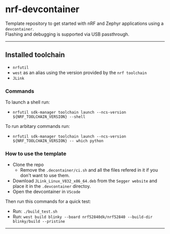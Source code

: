 # nrf-devcontainer

Template repository to get started with nRF and Zephyr applications using a `devcontainer`.  
Flashing and debugging is supported via USB passthrough.

---

## Installed toolchain

- `nrfutil`
- `west` as an alias using the version provided by the `nrf toolchain`
- `JLink`

### Commands

To launch a shell run:

- `nrfutil sdk-manager toolchain launch --ncs-version ${NRF_TOOLCHAIN_VERSION} --shell`

To run arbitary commands run:
- `nrfutil sdk-manager toolchain launch --ncs-version ${NRF_TOOLCHAIN_VERSION} -- which python`

### How to use the template

- Clone the repo
    - Remove the `.decontainer/ci.sh` and all the files refered in it if you don't want to use them.
- Download `JLink_Linux_V832_x86_64.deb` from the `Segger website` and place it in the `.devcontainer` directoy.
- Open the devcontainer in `VScode`

Then run this commands for a quick test:

- Run: `./build_test.sh`
- Run: `west build blinky --board nrf52840dk/nrf52840 --build-dir blinky/build --pristine`

---
